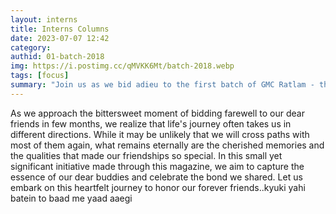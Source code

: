 ```yaml
---
layout: interns
title: Interns Columns
date: 2023-07-07 12:42
category: 
authid: 01-batch-2018
img: https://i.postimg.cc/qMVKK6Mt/batch-2018.webp
tags: [focus]
summary: "Join us as we bid adieu to the first batch of GMC Ratlam - the pioneers, the ones who forged the ways we walk on with their blood and grit, the ones who dared the heavens and fought the destiny. Now let us hear what they have to say about each other. Welcome to the memory box called 'Interns Column'"
---
```


As we approach the bittersweet moment of bidding farewell to our dear friends in few months, we realize that life's journey often takes us in different directions. While it may be unlikely that we will cross paths with most of them again, what remains eternally are the cherished memories and the qualities that made our friendships so special. In this small yet significant initiative made through this magazine, we aim to capture the essence of our dear buddies and celebrate the bond we shared. Let us embark on this heartfelt journey to honor our forever friends..kyuki yahi batein to baad me yaad aaegi

